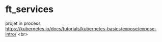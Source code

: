 # ft_services
projet in process
<br>https://kubernetes.io/docs/tutorials/kubernetes-basics/expose/expose-intro/ <br\>
